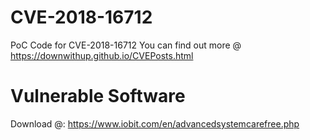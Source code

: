 # CVE-2018-16712
PoC Code for CVE-2018-16712 You can find out more @ https://downwithup.github.io/CVEPosts.html
# Vulnerable Software
Download @: https://www.iobit.com/en/advancedsystemcarefree.php

